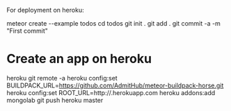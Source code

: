 
For deployment on heroku:

meteor create --example todos
cd todos
git init .
git add .
git commit -a -m "First commit"
# Create an app on heroku
heroku git remote -a <appname>
heroku config:set BUILDPACK_URL=https://github.com/AdmitHub/meteor-buildpack-horse.git
heroku config:set ROOT_URL=http://<appname>.herokuapp.com
heroku addons:add mongolab
git push heroku master
